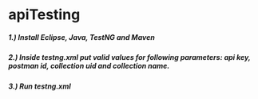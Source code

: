 # apiTesting

##### 1.) Install Eclipse, Java, TestNG and Maven
##### 2.) Inside testng.xml put valid values for following parameters: api key, postman id, collection uid and collection name.
##### 3.) Run testng.xml
